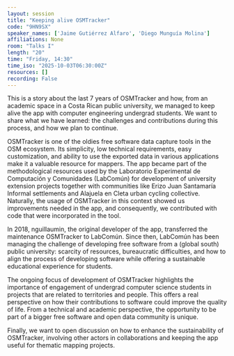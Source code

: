 ```yaml
---
layout: session
title: "Keeping alive OSMTracker"
code: "9HN9SX"
speaker_names: ['Jaime Gutiérrez Alfaro', 'Diego Munguía Molina']
affiliations: None
room: "Talks I"
length: "20"
time: "Friday, 14:30"
time_iso: "2025-10-03T06:30:00Z"
resources: []
recording: False
---
```


This is a story about the last 7 years of OSMTracker and how, from an academic space in a Costa Rican public university, we managed to keep alive the app with computer engineering undergrad students.  We want to share what we have learned: the challenges and contributions during this process, and how we plan to continue. 

OSMTracker is one of the oldies free software data capture tools in the OSM ecosystem.  Its simplicity, low technical requirements, easy customization, and ability to use the exported data in various applications make it a valuable resource for mappers. The app became part of the methodological resources used by the Laboratorio Experimental de Computación y Comunidades (LabComún) for development of university extension projects together with communities like Erizo Juan Santamaría Informal settlements and Alajuela en Cleta urban cycling collective. Naturally, the usage of OSMTracker in this context showed us improvements needed in the app, and consequently, we contributed with code that were incorporated in the tool. 

In 2018, nguillaumin, the original developer of the app, transferred the maintenance OSMTracker to LabComún. Since then, LabComún has been managing the challenge of developing free software from a (global south) public university: scarcity of resources, bureaucratic difficulties, and how to align the process of developing software while offering a sustainable educational experience for students.

The ongoing focus of development of OSMTracker highlights the importance of engagement of undergrad computer science students in projects that are related to territories and people. This offers a real perspective on how their contributions to software could improve the quality of life. From a technical and academic perspective, the opportunity to be part of a bigger free software and open data community is unique.

Finally, we want to open discussion on how to enhance the sustainability of OSMTracker, involving other actors in collaborations and keeping the app useful for thematic mapping projects.

